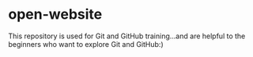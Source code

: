 # open-website
This repository is used for Git and GitHub training...and are helpful to the beginners who want to explore Git and GitHub:)
